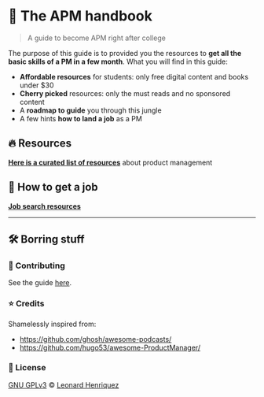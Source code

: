 # :rocket: The APM handbook

> A guide to become APM right after college

The purpose of this guide is to provided you the resources to **get all the basic skills of a PM in a few month**.
What you will find in this guide:

- **Affordable resources** for students: only free digital content and books under $30
- **Cherry picked** resources: only the must reads and no sponsored content
- A **roadmap to guide** you through this jungle
- A few hints **how to land a job** as a PM

## :fire: Resources

[**Here is a curated list of resources**](Resources.md) about product management

## :briefcase: How to get a job

[**Job search resources**](JobSearch.md)

---

## :hammer_and_wrench: Borring stuff

### :memo: Contributing

See the guide [here](CONTRIBUTING.md).

### :star: Credits

Shamelessly inspired from:

- https://github.com/ghosh/awesome-podcasts/
- https://github.com/hugo53/awesome-ProductManager/

### :scroll: License

[GNU GPLv3](LICENSE.md) © [Leonard Henriquez](https://github.com/leonard-henriquez/)
